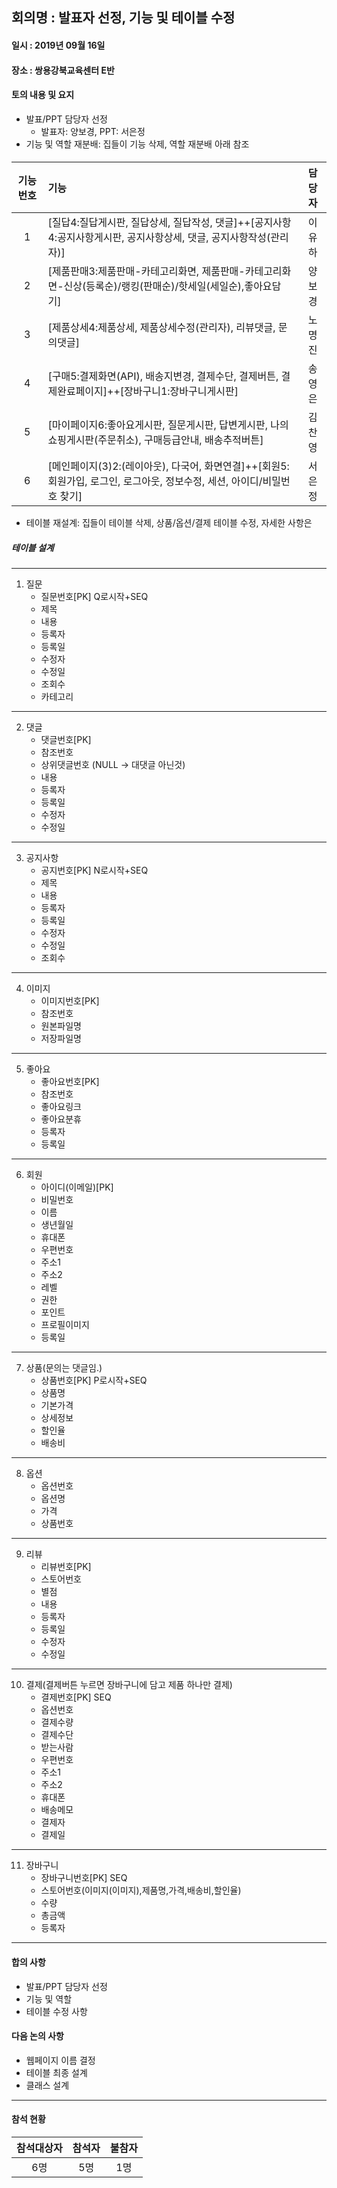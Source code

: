 ## 회의명 : 발표자 선정, 기능 및 테이블 수정

#### 일시 : 2019년 09월 16일

#### 장소 : 쌍용강북교육센터 E반

#### 토의 내용 및 요지
   + 발표/PPT 담당자 선정
     - 발표자: 양보경, PPT: 서은정
   + 기능 및 역할 재분배: 집들이 기능 삭제, 역할 재분배 아래 참조
   
####
| 기능번호 | 기능 | 담당자 |
|:--------:|:-----------------------------------------------------------------------------------------------------------------|:--------:|
| 1 | [질답4:질답게시판, 질답상세, 질답작성, 댓글]++[공지사항4:공지사항게시판, 공지사항상세, 댓글, 공지사항작성(관리자)] | 이유하 |
| 2 | [제품판매3:제품판매-카테고리화면, 제품판매-카테고리화면-신상(등록순)/랭킹(판매순)/핫세일(세일순),좋아요담기] | 양보경 |
| 3 | [제품상세4:제품상세, 제품상세수정(관리자), 리뷰댓글, 문의댓글] | 노명진 |
| 4 | [구매5:결제화면(API), 배송지변경, 결제수단, 결제버튼, 결제완료페이지]++[장바구니1:장바구니게시판] | 송영은 |
| 5 | [마이페이지6:좋아요게시판, 질문게시판, 답변게시판, 나의쇼핑게시판(주문취소), 구매등급안내, 배송추적버튼] | 김찬영 |
| 6 | [메인페이지(3)2:(레이아웃), 다국어, 화면연결]++[회원5:회원가입, 로그인, 로그아웃, 정보수정, 세션, 아이디/비밀번호 찾기] | 서은정 |

   + 테이블 재설계: 집들이 테이블 삭제, 상품/옵션/결제 테이블 수정, 자세한 사항은 
   
##### 테이블 설계
---
1. 질문
      - 질문번호[PK]  Q로시작+SEQ
      - 제목
      - 내용
      - 등록자
      - 등록일
      - 수정자
      - 수정일
      - 조회수
      - 카테고리
---   
2. 댓글
      - 댓글번호[PK]
      - 참조번호
      - 상위댓글번호 (NULL -> 대댓글 아닌것)
      - 내용
      - 등록자
      - 등록일
      - 수정자
      - 수정일
---   
3. 공지사항
      - 공지번호[PK]  N로시작+SEQ
      - 제목
      - 내용
      - 등록자
      - 등록일
      - 수정자
      - 수정일
      - 조회수
 --- 
4. 이미지
      - 이미지번호[PK]
      - 참조번호
      - 원본파일명
      - 저장파일명
---  
5. 좋아요
      - 좋아요번호[PK]
      - 참조번호
      - 좋아요링크
      - 좋아요분휴
      - 등록자
      - 등록일
---
6. 회원
      - 아이디(이메일)[PK]
      - 비밀번호
      - 이름
      - 생년월일
      - 휴대폰
      - 우편번호
      - 주소1
      - 주소2
      - 레벨
      - 권한
      - 포인트
      - 프로필이미지
      - 등록일
 ---  
7. 상품(문의는 댓글임.)
      - 상품번호[PK]  P로시작+SEQ
      - 상품명
      - 기본가격
      - 상세정보
      - 할인율
      - 배송비
---
8. 옵션
      - 옵션번호
      - 옵션명
      - 가격
      - 상품번호
---

9. 리뷰
      - 리뷰번호[PK]
      - 스토어번호
      - 별점
      - 내용
      - 등록자
      - 등록일
      - 수정자
      - 수정일

---

10. 결제(결제버튼 누르면 장바구니에 담고 제품 하나만 결제)
      - 결제번호[PK] SEQ
      - 옵션번호
      - 결제수량
      - 결제수단
      - 받는사람
      - 우편번호
      - 주소1
      - 주소2
      - 휴대폰
      - 배송메모
      - 결제자
      - 결제일

---
11. 장바구니
      - 장바구니번호[PK] SEQ
      - 스토어번호(이미지(이미지),제품명,가격,배송비,할인율)
      - 수량
      - 총금액
      - 등록자
---
   
#### 합의 사항
   + 발표/PPT 담당자 선정
   + 기능 및 역할
   + 테이블 수정 사항
   
 
#### 다음 논의 사항
   + 웹페이지 이름 결정
   + 테이블 최종 설계 
   + 클래스 설계

---
#### 참석 현황
| 참석대상자 | 참석자 | 불참자 |
|:--------:|:--------:|:--------:|
| 6명 | 5명 | 1명 |
